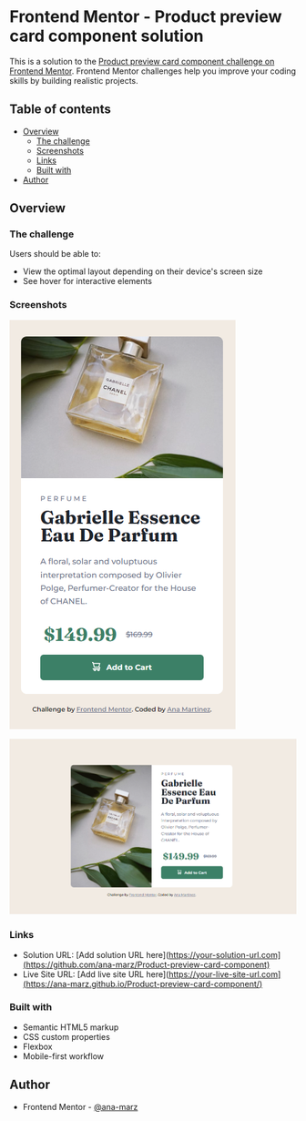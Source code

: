 # Frontend Mentor - Product preview card component solution

This is a solution to the [Product preview card component challenge on Frontend Mentor](https://www.frontendmentor.io/challenges/product-preview-card-component-GO7UmttRfa). Frontend Mentor challenges help you improve your coding skills by building realistic projects.

## Table of contents

- [Overview](#overview)
  - [The challenge](#the-challenge)
  - [Screenshots](#screenshots)
  - [Links](#links)
  - [Built with](#built-with)
- [Author](#author)

## Overview

### The challenge

Users should be able to:

- View the optimal layout depending on their device's screen size
- See hover for interactive elements

### Screenshots

![Alt text](/images/screenshot-mobile.png)

![Alt text](/images/screenshot-desktop.png)

### Links

- Solution URL: [Add solution URL here](https://your-solution-url.com](https://github.com/ana-marz/Product-preview-card-component)
- Live Site URL: [Add live site URL here](https://your-live-site-url.com](https://ana-marz.github.io/Product-preview-card-component/)

### Built with

- Semantic HTML5 markup
- CSS custom properties
- Flexbox
- Mobile-first workflow

## Author

- Frontend Mentor - [@ana-marz](https://www.frontendmentor.io/profile/ana-marz)
